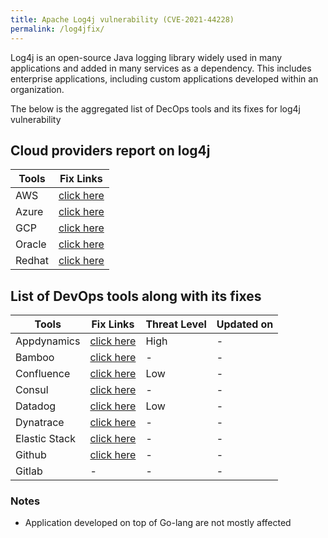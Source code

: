 ```yaml
---
title: Apache Log4j vulnerability (CVE-2021-44228)
permalink: /log4jfix/
---
```


Log4j is an open-source Java logging library widely used in many applications and added in many services as a dependency. This includes enterprise applications, including custom applications developed within an organization.

The below is the aggregated list of DecOps tools and its fixes for log4j vulnerability
## Cloud providers report on log4j

| Tools       | Fix Links |
| ----------- | ----------- |
|	AWS	|	[click here](https://aws.amazon.com/security/security-bulletins/AWS-2021-006/)	|
|	Azure	|	[click here](https://msrc-blog.microsoft.com/2021/12/11/microsofts-response-to-cve-2021-44228-apache-log4j2/)	|
|	GCP	|	[click here](https://cloud.google.com/blog/products/identity-security/cloud-ids-to-help-detect-cve-2021-44228-apache-log4j-vulnerability)	|
|	Oracle	|	[click here](https://www.oracle.com/security-alerts/alert-cve-2021-44228.html)	|
|	Redhat	|	[click here](https://access.redhat.com/security/cve/cve-2021-44228)	|

## List of DevOps tools along with its fixes

| Tools        | Fix Links    | Threat Level  | Updated on   |
|------------- |------------- |-------------- |------------- |
| Appdynamics| [click here](https://docs.appdynamics.com/display/PAA/Security+Advisory%3A+Apache+Log4j+Vulnerability) | High | - |
| Bamboo | [click here](https://confluence.atlassian.com/kb/faq-for-cve-2021-44228-1103069406.html) | - | - |
| Confluence| [click here](https://confluence.atlassian.com/kb/faq-for-cve-2021-44228-1103069406.html) | Low | - |
| Consul | [click here](https://discuss.hashicorp.com/t/hcsec-2021-32-hashicorp-response-to-apache-log4j-2-security-issue-cve-2021-44228/33138) | - | - |
| Datadog| [click here](https://www.datadoghq.com/log4j-vulnerability/) | Low | - |
| Dynatrace | [click here](https://www.dynatrace.com/news/blog/log4shell-vulnerability/) | - | - |
| Elastic Stack | [click here](https://discuss.elastic.co/t/apache-log4j2-remote-code-execution-rce-vulnerability-cve-2021-44228-esa-2021-31/291476) | - | - |
| Github | [click here](https://github.blog/2021-12-13-githubs-response-to-log4j-vulnerability-cve-2021-44228/) | - | - |
| Gitlab | - | - | - |

### Notes
* Application developed on top of Go-lang are not mostly affected